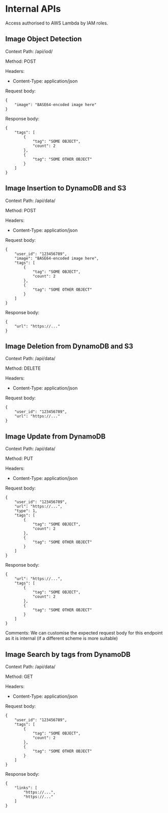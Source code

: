 # Internal APIs
Access authorised to AWS Lambda by IAM roles.

## Image Object Detection
Context Path:   /api/iod/

Method:         POST

Headers:
  - Content-Type: application/json

Request body:
```
{
    "image": "BASE64-encoded image here"
}
```

Response body:
```
{
    "tags": [
        {
            "tag": "SOME OBJECT",
            "count": 2
        },
        {
            "tag": "SOME OTHER OBJECT"
        }
    ]
}
```

## Image Insertion to DynamoDB and S3
Context Path:   /api/data/

Method:         POST

Headers:
  - Content-Type: application/json

Request body:
```
{
    "user_id": "123456789",
    "image": "BASE64-encoded image here",
    "tags": [
        {
            "tag": "SOME OBJECT",
            "count": 2
        },
        {
            "tag": "SOME OTHER OBJECT"
        }
    ]
}
```

Response body:
```
{
    "url": "https://..."
}
```

## Image Deletion from DynamoDB and S3
Context Path:   /api/data/

Method:         DELETE

Headers:
  - Content-Type: application/json

Request body:
```
{
    "user_id": "123456789",
    "url": "https://..."
}
```

## Image Update from DynamoDB
Context Path:   /api/data/

Method:         PUT

Headers:
  - Content-Type: application/json

Request body:
```
{
    "user_id": "123456789",
    "url": "https://...",
    "type": 1,
    "tags": [
        {
            "tag": "SOME OBJECT",
            "count": 2
        },
        {
            "tag": "SOME OTHER OBJECT"
        }
    ]
}
```

Response body:
```
{
    "url": "https://...",
    "tags": [
        {
            "tag": "SOME OBJECT",
            "count": 2
        },
        {
            "tag": "SOME OTHER OBJECT"
        }
    ]
}
```

Comments: We can customise the expected request body for this endpoint as it is internal (if a different scheme is more suitable)

## Image Search by tags from DynamoDB
Context Path:   /api/data/

Method:         GET

Headers:
  - Content-Type: application/json

Request body:
```
{
    "user_id": "123456789",
    "tags": [
        {
            "tag": "SOME OBJECT",
            "count": 2
        },
        {
            "tag": "SOME OTHER OBJECT"
        }
    ]
}
```

Response body:
```
{
    "links": [
        "https://...",
        "https://..."
    ]
}
```
